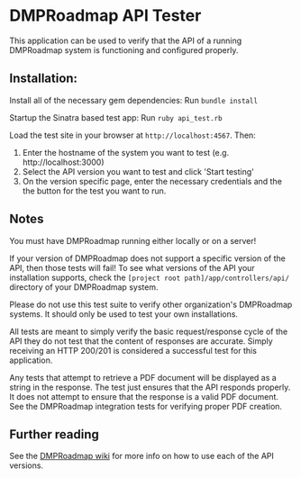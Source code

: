 # DMPRoadmap API Tester

This application can be used to verify that the API of a running DMPRoadmap system is functioning and configured properly.

## Installation:

Install all of the necessary gem dependencies:
Run `bundle install`

Startup the Sinatra based test app:
Run `ruby api_test.rb`

Load the test site in your browser at `http://localhost:4567`. Then:
1. Enter the hostname of the system you want to test (e.g. http://localhost:3000)
2. Select the API version you want to test and click 'Start testing'
3. On the version specific page, enter the necessary credentials and the the button for the test you want to run.

## Notes

You must have DMPRoadmap running either locally or on a server!

If your version of DMPRoadmap does not support a specific version of the API, then those tests will fail! To see what versions of the API your installation supports, check the `[project root path]/app/controllers/api/` directory of your DMPRoadmap system.

Please do not use this test suite to verify other organization's DMPRoadmap systems. It should only be used to test your own installations.

All tests are meant to simply verify the basic request/response cycle of the API they do not test that the content of responses are accurate. Simply receiving an HTTP 200/201 is considered a successful test for this application.

Any tests that attempt to retrieve a PDF document will be displayed as a string in the response. The test just ensures that the API responds properly. It does not attempt to ensure that the response is a valid PDF document. See the DMPRoadmap integration tests for verifying proper PDF creation.

## Further reading

See the [DMPRoadmap wiki](https://github.com/DMPRoadmap/roadmap/wiki/) for more info on how to use each of the API versions.

